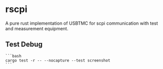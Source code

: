 # rscpi

A pure rust implementation of USBTMC for scpi communication with test and measurement equipment.

## Test Debug
    
    ```bash
    cargo test -r -- --nocapture --test screenshot
    ```
